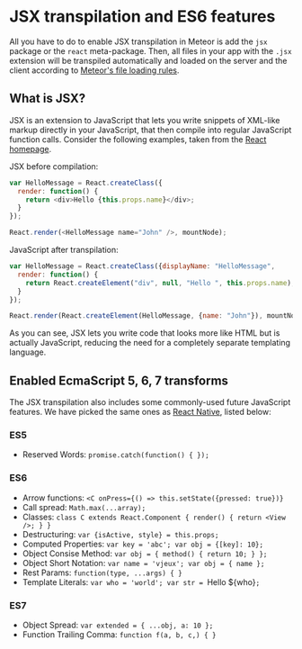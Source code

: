 # JSX transpilation and ES6 features

All you have to do to enable JSX transpilation in Meteor is add the `jsx` package or the `react` meta-package. Then, all files in your app with the `.jsx` extension will be transpiled automatically and loaded on the server and the client according to [Meteor's file loading rules](http://docs.meteor.com/#/full/structuringyourapp).

## What is JSX?

JSX is an extension to JavaScript that lets you write snippets of XML-like markup directly in your JavaScript, that then compile into regular JavaScript function calls. Consider the following examples, taken from the [React homepage](https://facebook.github.io/react/).

JSX before compilation:

```js
var HelloMessage = React.createClass({
  render: function() {
    return <div>Hello {this.props.name}</div>;
  }
});

React.render(<HelloMessage name="John" />, mountNode);
```

JavaScript after transpilation:

```js
var HelloMessage = React.createClass({displayName: "HelloMessage",
  render: function() {
    return React.createElement("div", null, "Hello ", this.props.name);
  }
});

React.render(React.createElement(HelloMessage, {name: "John"}), mountNode);
```

As you can see, JSX lets you write code that looks more like HTML but is actually JavaScript, reducing the need for a completely separate templating language.

## Enabled EcmaScript 5, 6, 7 transforms

The JSX transpilation also includes some commonly-used future JavaScript features. We have picked the same ones as [React Native](https://facebook.github.io/react-native/docs/javascript-environment.html#javascript-syntax-transformers), listed below:

### ES5

- Reserved Words: `promise.catch(function() { });`

### ES6

- Arrow functions: `<C onPress={() => this.setState({pressed: true})}`
- Call spread: `Math.max(...array);`
- Classes: `class C extends React.Component { render() { return <View />; } }`
- Destructuring: `var {isActive, style} = this.props;`
- Computed Properties: `var key = 'abc'; var obj = {[key]: 10};`
- Object Consise Method: `var obj = { method() { return 10; } };`
- Object Short Notation: `var name = 'vjeux'; var obj = { name };`
- Rest Params: `function(type, ...args) { }`
- Template Literals: `var who = 'world'; var str = `Hello ${who}`;`

### ES7

- Object Spread: `var extended = { ...obj, a: 10 };`
- Function Trailing Comma: `function f(a, b, c,) { }`

